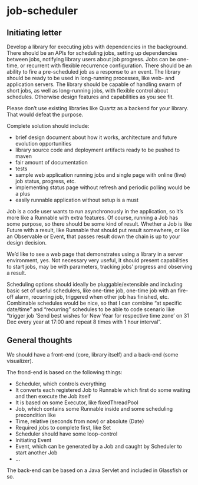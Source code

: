 job-scheduler
=============

Initiating letter
-----------------

Develop a library for executing jobs with dependencies in the background. There should be an APIs for scheduling jobs, setting up dependencies between jobs, notifying library users about job progress. Jobs can be one-time, or recurrent with flexible recurrence configuration. There should be an ability to fire a pre-scheduled job as a response to an event. The library should be ready to be used in long-running processes, like web- and application servers. The library should be capable of handling swarm of short jobs, as well as long-running jobs, with flexible control about schedules. Otherwise design features and capabilities as you see fit.

Please don’t use existing libraries like Quartz as a backend for your library. That would defeat the purpose.

Complete solution should include:

* brief design document about how it works, architecture and future evolution opportunities
* library source code and deployment artifacts ready to be pushed to maven
* fair amount of documentation
* tests
* sample web application running jobs and single page with online (live) job status, progress, etc.
 * implementing status page without refresh and periodic polling would be a plus
 * easily runnable application without setup is a must

Job is a code user wants to run asynchronously in the application, so it’s more like a Runnable with extra features. Of course, running a Job has some purpose, so there should be some kind of result. Whether a Job is like Future with a result, like Runnable that should put result somewhere, or like an Observable or Event, that passes result down the chain is up to your design decision.

We’d like to see a web page that demonstrates using a library in a server environment, yes. Not necessary very useful, it should present capabilities to start jobs, may be with parameters, tracking jobs’ progress and observing a result.

Scheduling options should ideally be pluggable/extensible and including basic set of useful schedulers, like one-time job, one-time job with an fire-off alarm, recurring job, triggered when other job has finished, etc. Combinable schedules would be nice, so that I can combine “at specific date/time” and “recurring” schedules to be able to code scenario like “trigger job ’Send best wishes for New Year for respective time zone’ on 31 Dec every year at 17:00 and repeat 8 times with 1 hour interval”.

General thoughts
----------------

We should have a front-end (core, library itself) and a back-end (some visualizer). 

The frond-end is based on the following things:

* Scheduler, which controls everything
 * It converts each registered Job to Runnable which first do some waiting and then execute the Job itself
 * It is based on some Executor, like fixedThreadPool
* Job, which contains some Runnable inside and some scheduling precondition like
 * Time, relative (seconds from now) or absolute (Date)
 * Required jobs to complete first, like Set<Job>
  * Scheduler should have some loop-control
 * Initiating Event
* Event, which can be generated by a Job and caught by Scheduler to start another Job
* ...

The back-end can be based on a Java Servlet and included in Glassfish or so.
